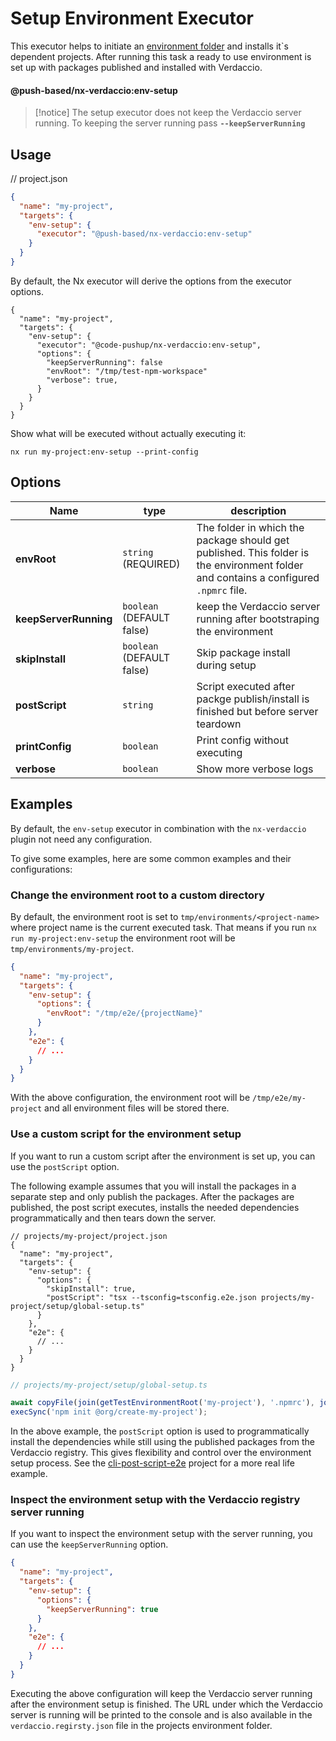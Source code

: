 # Setup Environment Executor

This executor helps to initiate an [environment folder](../../../../../README.md#-environment-folders-to-isolate-files-during-e2e-tests) and installs it`s dependent projects.
After running this task a ready to use environment is set up with packages published and installed with Verdaccio.

#### @push-based/nx-verdaccio:env-setup

> [!notice]
> The setup executor does not keep the Verdaccio server running.
> To keeping the server running pass **`--keepServerRunning`**

## Usage

// project.json

```json
{
  "name": "my-project",
  "targets": {
    "env-setup": {
      "executor": "@push-based/nx-verdaccio:env-setup"
    }
  }
}
```

By default, the Nx executor will derive the options from the executor options.

```jsonc
{
  "name": "my-project",
  "targets": {
    "env-setup": {
      "executor": "@code-pushup/nx-verdaccio:env-setup",
      "options": {
        "keepServerRunning": false
        "envRoot": "/tmp/test-npm-workspace"
        "verbose": true,
      }
    }
  }
}
```

Show what will be executed without actually executing it:

`nx run my-project:env-setup --print-config`

## Options

| Name                  | type                      | description                                                                                                                          |
| --------------------- | ------------------------- | ------------------------------------------------------------------------------------------------------------------------------------ |
| **envRoot**           | `string` (REQUIRED)       | The folder in which the package should get published. This folder is the environment folder and contains a configured `.npmrc` file. |
| **keepServerRunning** | `boolean` (DEFAULT false) | keep the Verdaccio server running after bootstraping the environment                                                                 |
| **skipInstall**       | `boolean` (DEFAULT false) | Skip package install during setup                                                                                                    |
| **postScript**        | `string`                  | Script executed after packge publish/install is finished but before server teardown                                                  |
| **printConfig**       | `boolean`                 | Print config without executing                                                                                                       |
| **verbose**           | `boolean`                 | Show more verbose logs                                                                                                               |

## Examples

By default, the `env-setup` executor in combination with the `nx-verdaccio` plugin not need any configuration.

To give some examples, here are some common examples and their configurations:

### Change the environment root to a custom directory

By default, the environment root is set to `tmp/environments/<project-name>` where project name is the current executed task.
That means if you run `nx run my-project:env-setup` the environment root will be `tmp/environments/my-project`.

```json
{
  "name": "my-project",
  "targets": {
    "env-setup": {
      "options": {
        "envRoot": "/tmp/e2e/{projectName}"
      }
    },
    "e2e": {
      // ...
    }
  }
}
```

With the above configuration, the environment root will be `/tmp/e2e/my-project` and all environment files will be stored there.

### Use a custom script for the environment setup

If you want to run a custom script after the environment is set up, you can use the `postScript` option.

The following example assumes that you will install the packages in a separate step and only publish the packages.
After the packages are published, the post script executes, installs the needed dependencies programmatically and then tears down the server.

```jsonc
// projects/my-project/project.json
{
  "name": "my-project",
  "targets": {
    "env-setup": {
      "options": {
        "skipInstall": true,
        "postScript": "tsx --tsconfig=tsconfig.e2e.json projects/my-project/setup/global-setup.ts"
      }
    },
    "e2e": {
      // ...
    }
  }
}
```

```ts
// projects/my-project/setup/global-setup.ts

await copyFile(join(getTestEnvironmentRoot('my-project'), '.npmrc'), join(repoPath, '.npmrc'));
execSync('npm init @org/create-my-project');
```

In the above example, the `postScript` option is used to programmatically install the dependencies while still using the published packages from the Verdaccio registry.
This gives flexibility and control over the environment setup process. See the [cli-post-script-e2e](../../../../../examples/e2e/cli-post-script-e2e/README.md) project for a more real life example.

### Inspect the environment setup with the Verdaccio registry server running

If you want to inspect the environment setup with the server running, you can use the `keepServerRunning` option.

```json
{
  "name": "my-project",
  "targets": {
    "env-setup": {
      "options": {
        "keepServerRunning": true
      }
    },
    "e2e": {
      // ...
    }
  }
}
```

Executing the above configuration will keep the Verdaccio server running after the environment setup is finished.
The URL under which the Verdaccio server is running will be printed to the console and is also available in the `verdaccio.regirsty.json` file in the projects environment folder.
